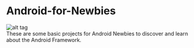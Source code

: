 # Android-for-Newbies
![alt tag](https://udemy-images.udemy.com/course/750x422/49361_db23_11.jpg)<br/>
These are some basic projects for Android Newbies to discover and learn about the Android Framework.


